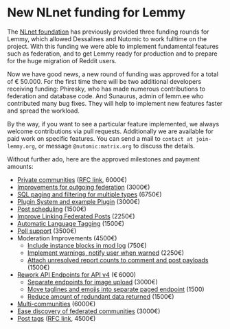 New NLnet funding for Lemmy
===

The [NLnet foundation](https://nlnet.nl/) has previously provided three funding rounds for Lemmy, which allowed Dessalines and Nutomic to work fulltime on the project. With this funding we were able to implement fundamental features such as federation, and to get Lemmy ready for production and to prepare for the huge migration of Reddit users.

Now we have good news, a new round of funding was approved for a total of € 50.000. For the first time there will be two additional developers receiving funding: Phiresky, who has made numerous contributions to federation and database code. And Sunaurus, admin of lemm.ee who contributed many bug fixes. They will help to implement new features faster and spread the workload.

By the way, if you want to see a particular feature implemented, we always welcome contributions via pull requests. Additionally we are available for paid work on specific features. You can send a mail to `contact at join-lemmy.org`, or message `@nutomic:matrix.org` to discuss the details.

Without further ado, here are the approved milestones and payment amounts:

- [Private communities](https://github.com/LemmyNet/lemmy/issues/187) ([RFC link](https://github.com/LemmyNet/rfcs/blob/main/0005-private-communities.md), 6000€)
- [Improvements for outgoing federation](https://github.com/LemmyNet/lemmy/issues/4529) (3000€)
- [SQL paging and filtering for multiple types](https://github.com/LemmyNet/lemmy/issues/2444) (6750€)
- [Plugin System and example Plugin](https://github.com/LemmyNet/lemmy/pull/4695) (3000€)
- [Post scheduling](https://github.com/LemmyNet/lemmy/issues/234) (1500€)
- [Improve Linking Federated Posts](https://github.com/LemmyNet/lemmy/issues/2987) (2250€)
- [Automatic Language Tagging](https://github.com/LemmyNet/lemmy/issues/2870) (1500€)
- [Poll support](https://github.com/LemmyNet/lemmy/issues/787) (3500€)
- Moderation Improvements (4500€)
    - [Include instance blocks in mod log](
https://github.com/LemmyNet/lemmy/issues/2506) (750€)
    - [Implement warnings, notify user when warned](https://github.com/LemmyNet/lemmy/issues/1424) (2250€)
    - [Attach unresolved report counts to comment and post payloads](https://github.com/LemmyNet/lemmy/issues/4163) (1500€)
- [Rework API Endpoints for API v4](https://github.com/LemmyNet/lemmy/issues/4428) (€ 6000)
    - [Separate endpoints for image upload](https://github.com/LemmyNet/lemmy/issues/1772) (3000€)
    - [Move taglines and emojis into separate paged endpoint](https://github.com/LemmyNet/lemmy/issues/4577) (1500)
    - [Reduce amount of redundant data returned](https://github.com/LemmyNet/lemmy/issues/2957) (1500€)
- [Multi-communities](https://github.com/LemmyNet/lemmy/issues/818) (6000€)
- [Ease discovery of federated communities](https://github.com/LemmyNet/lemmy/issues/2951) (3000€)
- [Post tags](https://github.com/LemmyNet/lemmy/issues/317) ([RFC link](https://github.com/LemmyNet/rfcs/blob/main/0004-post-tags.md), 4500€)
